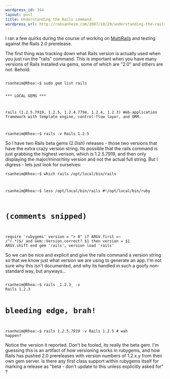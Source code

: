 ```yaml
--- 
wordpress_id: 344
layout: post
title: Understanding the Rails command
wordpress_url: http://robsanheim.com/2007/10/29/understanding-the-rails-command/
---
```

I ran a few quirks during the course of working on <a href="http://rubyforge.org/projects/multi-rails/">MultiRails</a> and testing against the Rails 2.0 prerelease.  

The first thing was tracking down what Rails version is actually used when you just run the "rails" command.  This is important when you have many versions of Rails installed via gems, some of which are "2.0" and others are not.  Behold:

<code>
rsanheim@Rhea:~$ sudo gem list rails

*** LOCAL GEMS ***

rails (1.2.5.7919, 1.2.5, 1.2.4.7794, 1.2.4, 1.2.3)
    Web-application framework with template engine, control-flow layer,
    and ORM.

rsanheim@Rhea:~$ rails -v
Rails 1.2.5
</code>

So I have two Rails beta gems (2.0ish) releases - those two versions that have the extra crazy version string.  Its possible that the rails command is just grabbing the highest verison, which is 1.2.5.7919, and then only displaying the major/minor/tiny version and not the actual full string.  But I digress - lets just look for ourselves:

<code>rsanheim@Rhea:~$ which rails
/opt/local/bin/rails

rsanheim@Rhea:~$ less /opt/local/bin/rails
#!/opt/local/bin/ruby
# (comments snipped)
require 'rubygems'
version = "> 0"
if ARGV.first =~ /^_(.*)_$/ and Gem::Version.correct? $1 then
  version = $1
  ARGV.shift
end
gem 'rails', version
load 'rails'
</code>

So we can be nice and explicit and give the rails command a version string so that we know just what version we are using to generate an app.  I'm not sure why this isn't documented, and why its handled in such a goofy non-standard way, but anyways...

<code>
rsanheim@Rhea:~$ rails _1.2.3_ -v
Rails 1.2.3

# bleeding edge, brah!
rsanheim@Rhea:~$ rails _1.2.5.7919_ -v
Rails 1.2.5  # wah happen?
</code>

Notice the version it reported.  Don't be fooled, its really the beta gem.  I'm guessing this is an artifact of how versioning works in rubygems, and how Rails has pushed 2.0 prereleases with version numbers of 1.2.x.y from their own gem server.  Is there any first class support within rubygems itself for marking a release as "beta - don't update to this unless explicitly asked for" ?  

